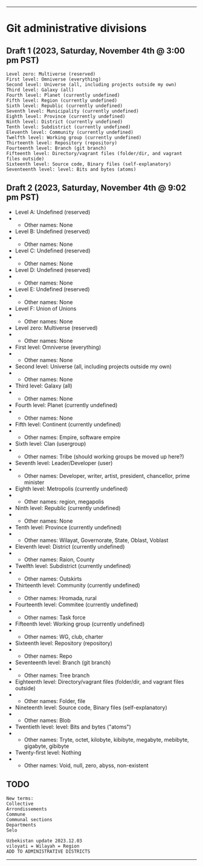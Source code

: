 
***

# Git administrative divisions

## Draft 1 (2023, Saturday, November 4th @ 3:00 pm PST)

```
Level zero: Multiverse (reserved)
First level: Omniverse (everything)
Second level: Universe (all, including projects outside my own)
Third level: Galaxy (all)
Fourth level: Planet (currently undefined)
Fifth level: Region (currently undefined)
Sixth level: Republic (currently undefined)
Seventh level: Municipality (currently undefined)
Eighth level: Province (currently undefined)
Ninth level: District (currently undefined)
Tenth level: Subdistrict (currently undefined)
Eleventh level: Community (currently undefined)
Twelfth level: Working group (currently undefined)
Thirteenth level: Repository (repository)
Fourteenth level: Branch (git branch)
Fifteenth level: Directory/vagrant files (folder/dir, and vagrant files outside)
Sixteenth level: Source code, Binary files (self-explanatory)
Seventeenth level: level: Bits and bytes (atoms)
```

## Draft 2 (2023, Saturday, November 4th @ 9:02 pm PST)

- Level A: Undefined (reserved)
- - Other names: None
- Level B: Undefined (reserved)
- - Other names: None
- Level C: Undefined (reserved)
- - Other names: None
- Level D: Undefined (reserved)
- - Other names: None
- Level E: Undefined (reserved)
- - Other names: None
- Level F: Union of Unions
- - Other names: None
- Level zero: Multiverse (reserved)
- - Other names: None
- First level: Omniverse (everything)
- - Other names: None
- Second level: Universe (all, including projects outside my own)
- - Other names: None
- Third level: Galaxy (all)
- - Other names: None
- Fourth level: Planet (currently undefined)
- - Other names: None
- Fifth level: Continent (currently undefined)
- - Other names: Empire, software empire
- Sixth level: Clan (usergroup)
- - Other names: Tribe (should working groups be moved up here?)
- Seventh level: Leader/Developer (user)
- - Other names: Developer, writer, artist, president, chancellor, prime minister
- Eighth level: Metropolis (currently undefined)
- - Other names: region, megapolis
- Ninth level: Republic (currently undefined)
- - Other names: None
- Tenth level: Province (currently undefined)
- - Other names: Wilayat, Governorate, State, Oblast, Voblast
- Eleventh level: District (currently undefined)
- - Other names: Raion, County
- Twelfth level: Subdistrict (currently undefined)
- - Other names: Outskirts
- Thirteenth level: Community (currently undefined)
- - Other names: Hromada, rural
- Fourteenth level: Commitee (currently undefined)
- - Other names: Task force
- Fifteenth level: Working group (currently undefined)
- - Other names: WG, club, charter
- Sixteenth level: Repository (repository)
- - Other names: Repo
- Seventeenth level: Branch (git branch)
- - Other names: Tree branch
- Eighteenth level: Directory/vagrant files (folder/dir, and vagrant files outside)
- - Other names: Folder, file
- Nineteenth level: Source code, Binary files (self-explanatory)
- - Other names: Blob
- Twentieth level: level: Bits and bytes ("atoms")
- - Other names: Tryte, octet, kilobyte, kibibyte, megabyte, mebibyte, gigabyte, gibibyte
- Twenty-first level: Nothing
- - Other names: Void, null, zero, abyss, non-existent

## TODO

```
New terms:
Collective
Arrondissements
Commune
Communal sections
Departments
Selo

Uzbekistan update 2023.12.03
viloyati = Wilayah = Region
ADD TO ADMINISTRATIVE DISTRICTS
```

***
